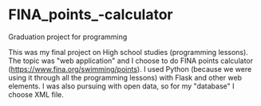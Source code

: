 # FINA_points_-calculator
Graduation project for programming

This was my final project on High school studies (programming lessons). The topic was "web application" and I choose to do FINA points calculator (https://www.fina.org/swimming/points). I used Python (because we were using it through all the programming lessons) with Flask and other web elements. I was also pursuing with open data, so for my "database" I choose XML file.
